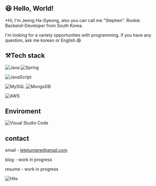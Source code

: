 
:satisfied: Hello, World! 
-----------
*Hi, I'm Jeong Ha-Gyeong, also you can call me "Stephen". Rookie Backend-Developer from South Korea.

I'm looking for a variety opportunities with programming. 
if you have any question, ask me korean or English.:smile:

## **⚒Tech stack**

![Java](https://img.shields.io/badge/java-%23ED8B00.svg?style=for-the-badge&logo=java&logoColor=white) 
![Spring](https://img.shields.io/badge/spring-%236DB33F.svg?style=for-the-badge&logo=spring&logoColor=white) 

![JavaScript](https://img.shields.io/badge/javascript-%23323330.svg?style=for-the-badge&logo=javascript&logoColor=%23F7DF1E)


![MySQL](https://img.shields.io/badge/mysql-%2300f.svg?style=for-the-badge&logo=mysql&logoColor=white)
![MongoDB](https://img.shields.io/badge/MongoDB-%234ea94b.svg?style=for-the-badge&logo=mongodb&logoColor=white)

![AWS](https://img.shields.io/badge/AWS-%23FF9900.svg?style=for-the-badge&logo=amazon-aws&logoColor=white)


## **Enviroment**
  
![Visual Studio Code](https://img.shields.io/badge/Visual%20Studio%20Code-0078d7.svg?style=for-the-badge&logo=visual-studio-code&logoColor=white)
    
## **contact**
email - letelumiere@gmail.com

blog - work in progress

resume - work in progress

![Hits](https://hits.seeyoufarm.com/api/count/incr/badge.svg?url=https%3A%2F%2Fgithub.com%2Fletelumiere&count_bg=%2379C83D&title_bg=%23555555&icon=&icon_color=%23E7E7E7&title=hits&edge_flat=false)


